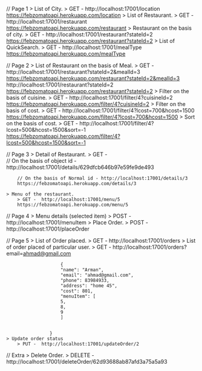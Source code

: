// Page 1
    > List of City.
        > GET -  http://localhost:17001/location
        https://febzomatoapi.herokuapp.com/location
    > List of Restaurant.
        > GET -  http://localhost:17001/restaurant
        https://febzomatoapi.herokuapp.com/restaurant
    > Restaurant on the basis of city.
        > GET -  http://localhost:17001/restaurant?stateId=2
        https://febzomatoapi.herokuapp.com/restaurant?stateId=2
    > List of QuickSearch.
        > GET -  http://localhost:17001/mealType
        https://febzomatoapi.herokuapp.com/mealType

// Page 2
    > List of Restaurant on the basis of Meal.
        > GET -  http://localhost:17001/restaurant?stateId=2&mealId=3
        https://febzomatoapi.herokuapp.com/restaurant?stateId=2&mealId=3
                 http://localhost:17001/restaurant?stateId=2
                 https://febzomatoapi.herokuapp.com/restaurant?stateId=2
    > Filter on the basis of cuisine.
        > GET - http://localhost:17001/filter/4?cuisineId=2
        https://febzomatoapi.herokuapp.com/filter/4?cuisineId=2
    > Filter on the basis of cost.
        > GET -  http://localhost:17001/filter/4?lcost=700&hcost=1500
        https://febzomatoapi.herokuapp.com/filter/4?lcost=700&hcost=1500
    > Sort on the basis of cost.
        > GET -  http://localhost:17001/filter/4?lcost=500&hcost=1500&sort=-1
        https://febzomatoapi.herokuapp.com/filter/4?lcost=500&hcost=1500&sort=-1

// Page 3
    > Detail of Restaurant.
        > GET -  
        // On the basis of object id - http://localhost:17001/details/629dfcb646b97e59fe9de493

        // On the basis of Normal id - http://localhost:17001/details/3
        https://febzomatoapi.herokuapp.com/details/3

    > Menu of the restaurant.
        > GET -  http://localhost:17001/menu/5
        https://febzomatoapi.herokuapp.com/menu/5
    
// Page 4
    > Menu details (selected item)
        > POST - http://localhost:17001/menuItem
    > Place Order.
         > POST -  http://localhost:17001/placeOrder

    
// Page 5
    > List of Order placed.
        > GET - http://localhost:17001/orders
    > List of order placed of particular user.
        > GET - http://localhost:17001/orders?email=ahmad@gmail.com

        
                        {
                        "name": "Arman",
                        "email": "ahmad@gmail.com",
                        "phone": 83984933,
                        "address": "home 45",
                        "cost": 801,
                        "menuItem": [
                        5,
                        8,
                        9
                        ]
             
             
                    }
    > Update order status
        > PUT -  http://localhost:17001/updateOrder/2


// Extra 
    > Delete Order.
        > DELETE -  http://localhost:17001/deleteOrder/62d93688ab87afd3a75a5a93
